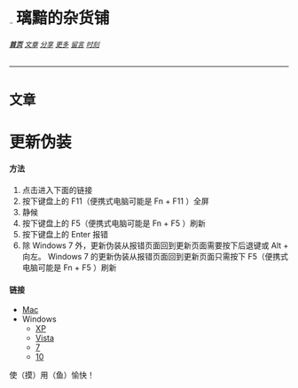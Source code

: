 # [<img src="../图标.png" alt="Logo" style="zoom:7%;" />](../index.html) 璃黯的杂货铺

###### **[`首页`](../index.html)**		[`文章`](../文章.html)		[`分享`](../分享.html)		[`更多`](../更多.html)		[`留言`](../留言.html)		[`时刻`](../时刻.html)

---

# `文章`

# 更新伪装

#### 方法

1. 点击进入下面的链接
2. 按下键盘上的 F11（便携式电脑可能是 Fn + F11 ）全屏
3. 静候
4. 按下键盘上的 F5（便携式电脑可能是 Fn + F5 ）刷新
5. 按下键盘上的 Enter 报错
6. 除 Windows 7 外，更新伪装从报错页面回到更新页面需要按下后退键或 Alt + 向左。 Windows 7 的更新伪装从报错页面回到更新页面只需按下 F5（便携式电脑可能是 Fn + F5 ）刷新

#### 链接

+ [Mac](mac.html)
+ Windows
  + [XP](windowsXp.html)
  + [Vista](windowsVista.html)
  + [7](windows7.html)
  + [10](windows10.html)

使（摸）用（鱼）愉快！
